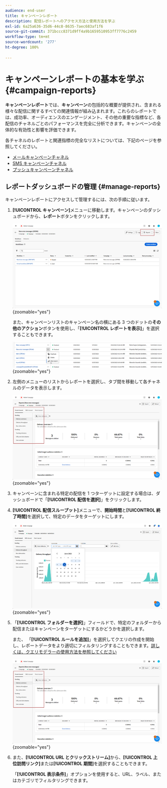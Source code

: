 ```yaml
---
audience: end-user
title: キャンペーンレポート
description: 配信レポートへのアクセス方法と使用方法を学ぶ
exl-id: 6a25a636-35d6-44c8-8635-7aec683af1f6
source-git-commit: 371bccc8371d9ff4a9b1659510953ff7776c2459
workflow-type: tm+mt
source-wordcount: '277'
ht-degree: 100%

---
```


# キャンペーンレポートの基本を学ぶ {#campaign-reports}

<!-- CAN BE REMOVED___
>[!CONTEXTUALHELP]
>id="acw_campaign_reporting_sending"
>title="Reporting Sending"
>abstract="The Sending tab within your report provides in-depth insights into your visitors' interactions with your deliveries and any potential errors they may have encountered."

>[!CONTEXTUALHELP]
>id="acw_campaign_reporting_tracking"
>title="Reporting tracking"
>abstract="The Tracking tab within your report offers valuable data, including recipient behavior per link, breakdown of opens and clicks, as well as detailed information about the most frequently clicked URLs during a delivery."
-->

**キャンペーンレポート**&#x200B;では、**キャンペーン**&#x200B;の包括的な概要が提供され、含まれる様々な配信に関するすべての関連情報が組み込まれます。これらのレポートでは、成功率、オーディエンスのエンゲージメント、その他の重要な指標など、各配信のチャネルごとのパフォーマンスを完全に分析できます。キャンペーンの全体的な有効性と影響を評価できます。

各チャネルのレポートと関連指標の完全なリストについては、下記のページを参照してください。

* [メールキャンペーンチャネル](campaign-reports-email.md)
* [SMS キャンペーンチャネル](campaign-reports-sms.md)
* [プッシュキャンペーンチャネル](campaign-reports-push.md)

## レポートダッシュボードの管理 {#manage-reports}

キャンペーンレポートにアクセスして管理するには、次の手順に従います。

1. **[!UICONTROL キャンペーン]**&#x200B;メニューに移動します。キャンペーンのダッシュボードから、**レポート**&#x200B;ボタンをクリックします。

   ![](assets/manage_campaign_report_2.png){zoomable=&quot;yes&quot;}

   また、キャンペーンリストのキャンペーン名の横にある 3 つのドットの&#x200B;**その他のアクション**&#x200B;ボタンを使用し、「**[!UICONTROL レポートを表示]**」を選択することもできます。

   ![](assets/manage_campaign_report_1.png){zoomable=&quot;yes&quot;}

1. 左側のメニューのリストからレポートを選択し、タブ間を移動して各チャネルのデータを表示します。

   ![](assets/manage_campaign_report_4.png){zoomable=&quot;yes&quot;}

1. キャンペーンに含まれる特定の配信を 1 つターゲットに設定する場合は、ダッシュボードで「**[!UICONTROL 配信を選択]**」をクリックします。

1. **[!UICONTROL 配信スループット]**&#x200B;メニューで、**開始時間**&#x200B;と&#x200B;**[!UICONTROL 終了時間]**&#x200B;を選択して、特定のデータをターゲットにします。

   ![](assets/manage_campaign_report_3.png){zoomable=&quot;yes&quot;}

1. 「**[!UICONTROL フォルダーを選択]**」フィールドで、特定のフォルダーから配信またはキャンペーンをターゲットにするかどうかを選択します。

   また、 「**[!UICONTROL ルールを追加]**」を選択してクエリの作成を開始し、レポートデータをより適切にフィルタリングすることもできます。[詳しくは、クエリモデラーの使用方法を参照してください](../query/query-modeler-overview.md)

   ![](assets/manage_campaign_report_4.png){zoomable=&quot;yes&quot;}

1. また、**[!UICONTROL URL とクリックストリーム]**&#x200B;から、**[!UICONTROL 上位訪問リンク]**&#x200B;または&#x200B;**[!UICONTROL 期間]**&#x200B;を選択することもできます。

   「**[!UICONTROL 表示条件]**」オプションを使用すると、URL、ラベル、またはカテゴリでフィルタリングできます。
